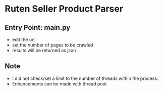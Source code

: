 # Ruten Seller Product Parser

## Entry Point: main.py
* edit the url
* set the number of pages to be crawled
* results will be returned as json

## Note
* I did not check/set a limit to the number of threads within the process.
* Enhancements can be made with thread pool.
